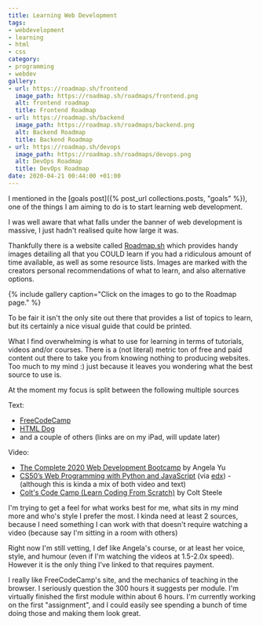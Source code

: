 ```yaml
---
title: Learning Web Development
tags:
- webdevelopment
- learning
- html
- css
category:
- programming
- webdev
gallery:
- url: https://roadmap.sh/frontend
  image_path: https://roadmap.sh/roadmaps/frontend.png
  alt: frontend roadmap
  title: Frontend Roadmap
- url: https://roadmap.sh/backend
  image_path: https://roadmap.sh/roadmaps/backend.png
  alt: Backend Roadmap
  title: Backend Roadmap
- url: https://roadmap.sh/devops
  image_path: https://roadmap.sh/roadmaps/devops.png
  alt: DevOps Roadmap
  title: DevOps Roadmap
date: 2020-04-21 00:44:00 +01:00
---
```

I mentioned in the [goals post]({% post_url collections.posts, "goals" %}), one of the things I am aiming to do is to start learning web development.

I was well aware that what falls under the banner of web development is massive, I just hadn't realised quite how large it was.

Thankfully there is a website called [Roadmap.sh](https://roadmap.sh) which provides handy images detailing all that you COULD learn if you had a ridiculous amount of time available, as well as some resource lists. Images are marked with the creators personal recommendations of what to learn, and also alternative options.

{% include gallery caption="Click on the images to go to the Roadmap page." %}

To be fair it isn't the only site out there that provides a list of topics to learn, but its certainly a nice visual guide that could be printed.

What I find overwhelming is what to use for learning in terms of tutorials, videos and/or courses. There is a (not literal) metric ton of free and paid content out there to take you from knowing nothing to producing websites. Too much to my mind :) just because it leaves you wondering what the best source to use is.

At the moment my focus is split between the following multiple sources

Text:

- [FreeCodeCamp](https://www.freecodecamp.org)
- [HTML Dog](https://htmldog.com/guides/)
- and a couple of others (links are on my iPad, will update later)

Video:
- [The Complete 2020 Web Development Bootcamp](https://www.udemy.com/course/the-complete-web-development-bootcamp/) by Angela Yu
- [CS50’s Web Programming with Python and JavaScript](https://cs50.harvard.edu/web/) (via [edx](https://www.edx.org/course/cs50s-web-programming-with-python-and-javascript)) - (although this is kinda a mix of both video and text)
- [Colt's Code Camp (Learn Coding From Scratch)](https://www.youtube.com/watch?v=SF_Xl5TOGlY&list=PLblA84xge2_xNtaFnZhefjFbnDrpySKD3) by Colt Steele

I'm trying to get a feel for what works best for me, what sits in my mind more and who's style I prefer the most. I kinda need at least 2 sources, because I need something I can work with that doesn't require watching a video (because say I'm sitting in a room with others)

Right now I'm still vetting, I def like Angela's course, or at least her voice, style, and humour (even if I'm watching the videos at 1.5-2.0x speed). However it is the only thing I've linked to that requires payment.

I really like FreeCodeCamp's site, and the mechanics of teaching in the browser. I seriously question the 300 hours it suggests per module. I'm virtually finished the first module within about 6 hours. I'm currently working on the first "assignment", and I could easily see spending a bunch of time doing those and making them look great.
